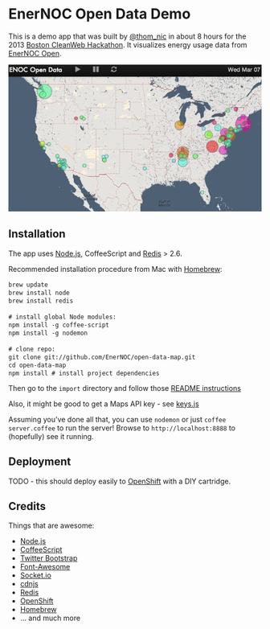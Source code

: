 # EnerNOC Open Data Demo

This is a demo app that was built by [@thom\_nic](https://twitter.com/thom_nic) in about 
8 hours for the 2013 [Boston CleanWeb Hackathon](http://boston.cleanwebhack.com/).  It 
visualizes energy usage data from [EnerNOC Open](http://open.enernoc.com/data).

![Screenshot!](https://github.com/EnerNOC/open-data-map/raw/master/screenshot.png)


## Installation

The app uses [Node.js](http://nodejs.org), CoffeeScript and [Redis](http://redis.io) > 2.6.

Recommended installation procedure from Mac with [Homebrew](http://mxcl.github.io/homebrew/):

    brew update
    brew install node
    brew install redis
    
    # install global Node modules:
    npm install -g coffee-script
    npm install -g nodemon

    # clone repo:
    git clone git://github.com/EnerNOC/open-data-map.git
    cd open-data-map
    npm install # install project dependencies

Then go to the `import` directory and follow those [README instructions](import/README.md)

Also, it might be good to get a Maps API key - see [keys.js](keys.js)

Assuming you've done all that, you can use `nodemon` or just `coffee server.coffee` to 
run the server!  Browse to `http://localhost:8888` to (hopefully) see it running.


## Deployment

TODO - this should deploy easily to [OpenShift](http://openshift.redhat.com/) with a DIY
cartridge.


## Credits

Things that are awesome:

* [Node.js](http://nodejs.org/)
* [CoffeeScript](http://coffeescript.org/)
* [Twitter Bootstrap](http://twitter.github.com/bootstrap/)
* [Font-Awesome](http://fortawesome.github.com/Font-Awesome/)
* [Socket.io](http://socket.io/)
* [cdnjs](http://cdnjs.com/)
* [Redis](http://redis.io)
* [OpenShift](http://openshift.redhat.com/)
* [Homebrew](http://mxcl.github.io/homebrew/)
* ... and much more
